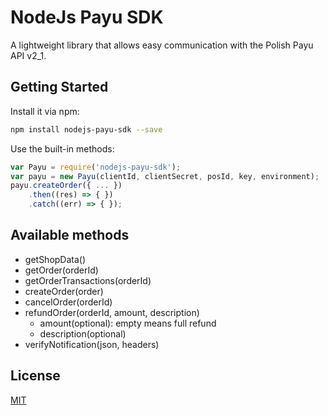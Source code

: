 # NodeJs Payu SDK

A lightweight library that allows easy communication with the Polish Payu API v2_1.

## Getting Started
Install it via npm:
```bash
npm install nodejs-payu-sdk --save
```
Use the built-in methods:
```javascript
var Payu = require('nodejs-payu-sdk');
var payu = new Payu(clientId, clientSecret, posId, key, environment);
payu.createOrder({ ... })
    .then((res) => { })
    .catch((err) => { });
```
## Available methods
- getShopData()
- getOrder(orderId)
- getOrderTransactions(orderId)
- createOrder(order)
- cancelOrder(orderId)
- refundOrder(orderId, amount, description)
    - amount(optional): empty means full refund
    - description(optional)
- verifyNotification(json, headers)

## License

[MIT](./LICENSE)
